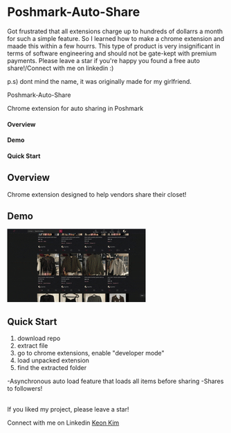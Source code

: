 # Poshmark-Auto-Share

Got frustrated that all extensions charge up to hundreds of dollarrs a month for such a simple feature. So I learned how to make a chrome extension and maade this within a few hourrs. This type of product is very insignificant in terms of software engineering and should not be gate-kept with premium payments. Please leave a star if you're happy you found a free auto share!/Connect with me on linkedin :)

p.s) dont mind the name, it was originally made for my girlfriend.



Poshmark-Auto-Share

Chrome extension for auto sharing in Poshmark



#### Overview

#### Demo

#### Quick Start

## Overview

Chrome extension designed to help vendors share their closet!

## Demo

![PAS demo](./demo.gif 'demo!')

## Quick Start
1. download repo
2. extract file
3. go to chrome extensions, enable "developer mode"
4. load unpacked extension
5. find the extracted folder

-Asynchronous auto load feature that loads all items before sharing
-Shares to followers!

<br>
If you liked my project, please leave a star!

Connect with me on Linkedin
[Keon Kim](https://www.linkedin.com/feed/update/urn:li:activity:6759146947627548672/?commentUrn=urn%3Ali%3Acomment%3A(ugcPost%3A6758153205114306560%2C6759146866782322688))
<br>
